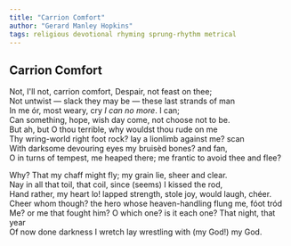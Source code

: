 ```yaml
---
title: "Carrion Comfort"
author: "Gerard Manley Hopkins"
tags: religious devotional rhyming sprung-rhythm metrical
---
```


Carrion Comfort
---------------

Not, I'll not, carrion comfort, Despair, not feast on thee;  
Not untwist — slack they may be — these last strands of man  
In me ór, most weary, cry *I can no more*. I can;  
Can something, hope, wish day come, not choose not to be.  
But ah, but O thou terrible, why wouldst thou rude on me  
Thy wring-world right foot rock? lay a lionlimb against me? scan  
With darksome devouring eyes my bruisèd bones? and fan,  
O in turns of tempest, me heaped there; me frantic to avoid thee and flee?

   Why? That my chaff might fly; my grain lie, sheer and clear.  
Nay in all that toil, that coil, since (seems) I kissed the rod,  
Hand rather, my heart lo! lapped strength, stole joy, would laugh, chéer.  
Cheer whom though? the hero whose heaven-handling flung me, fóot tród  
Me? or me that fought him? O which one? is it each one? That night, that year  
Of now done darkness I wretch lay wrestling with (my God!) my God. 
